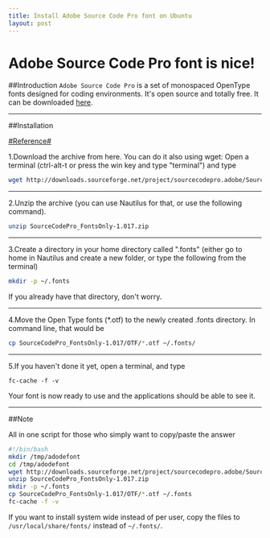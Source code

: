 ```yaml
---
title: Install Adobe Source Code Pro font on Ubuntu
layout: post
---
```


Adobe Source Code Pro font is nice!
=========

##Introduction
`Adobe Source Code Pro` is a set of monospaced OpenType fonts designed for coding environments. It's open source and totally free. It can be downloaded [here](http://store1.adobe.com/cfusion/store/html/index.cfm?event=displayFontPackage&code=1960).

---------------

##Installation

[#Reference#](http://askubuntu.com/questions/193072/how-to-use-the-new-adobe-source-code-pro-font)

1.Download the archive from here. You can do it also using wget: Open a terminal (ctrl-alt-t or press the win key and type "terminal") and type

```bash
wget http://downloads.sourceforge.net/project/sourcecodepro.adobe/SourceCodePro_FontsOnly-1.017.zip
```
---------------

2.Unzip the archive (you can use Nautilus for that, or use the following command).

```bash
unzip SourceCodePro_FontsOnly-1.017.zip
```

---------------

3.Create a directory in your home directory called ".fonts" (either go to home in Nautilus and create a new folder, or type the following from the terminal)

```bash
mkdir -p ~/.fonts
```

If you already have that directory, don't worry.

---------------

4.Move the Open Type fonts (*.otf) to the newly created .fonts directory. In command line, that would be

```bash
cp SourceCodePro_FontsOnly-1.017/OTF/*.otf ~/.fonts/
```
---------------

5.If you haven't done it yet, open a terminal, and type
```
fc-cache -f -v
```

Your font is now ready to use and the applications should be able to see it.

---------------

##Note

All in one script for those who simply want to copy/paste the answer

```bash
#!/bin/bash
mkdir /tmp/adodefont
cd /tmp/adodefont
wget http://downloads.sourceforge.net/project/sourcecodepro.adobe/SourceCodePro_FontsOnly-1.017.zip
unzip SourceCodePro_FontsOnly-1.017.zip
mkdir -p ~/.fonts
cp SourceCodePro_FontsOnly-1.017/OTF/*.otf ~/.fonts
fc-cache -f -v
```
If you want to install system wide instead of per user, copy the files to `/usr/local/share/fonts/`
instead of `~/.fonts/`.

